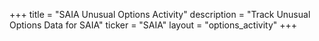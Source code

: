 +++
title = "SAIA Unusual Options Activity"
description = "Track Unusual Options Data for SAIA"
ticker = "SAIA"
layout = "options_activity"
+++

